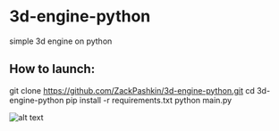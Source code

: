 # 3d-engine-python
simple 3d engine on python

## How to launch:

git clone https://github.com/ZackPashkin/3d-engine-python.git
cd 3d-engine-python
pip install -r requirements.txt
python main.py

![alt text](https://github.com/[username]/[reponame]/blob/[branch]/image.jpg?raw=true)